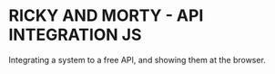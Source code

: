 # RICKY AND MORTY - API INTEGRATION JS
 Integrating a system to a free API, and showing them at the browser.
